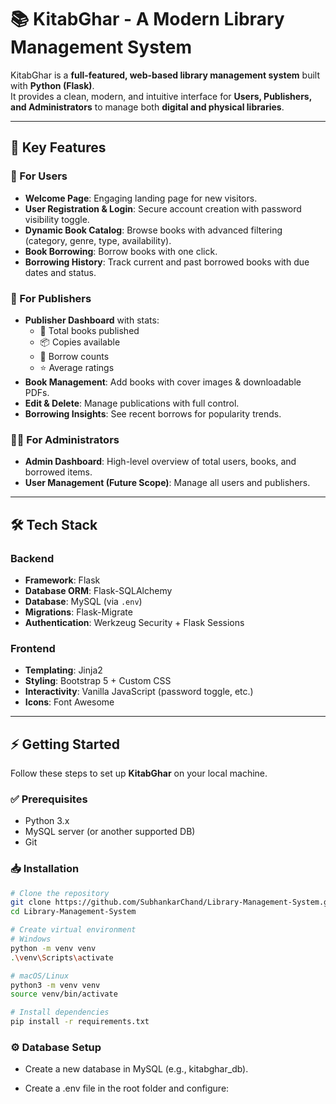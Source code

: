 
# 📚 KitabGhar - A Modern Library Management System

KitabGhar is a **full-featured, web-based library management system** built with **Python (Flask)**.  
It provides a clean, modern, and intuitive interface for **Users, Publishers, and Administrators** to manage both **digital and physical libraries**.

---

## 🚀 Key Features

### 👤 For Users
- **Welcome Page**: Engaging landing page for new visitors.  
- **User Registration & Login**: Secure account creation with password visibility toggle.  
- **Dynamic Book Catalog**: Browse books with advanced filtering (category, genre, type, availability).  
- **Book Borrowing**: Borrow books with one click.  
- **Borrowing History**: Track current and past borrowed books with due dates and status.  

### 🏢 For Publishers
- **Publisher Dashboard** with stats:
  - 📖 Total books published  
  - 📦 Copies available  
  - 🔄 Borrow counts  
  - ⭐ Average ratings  
- **Book Management**: Add books with cover images & downloadable PDFs.  
- **Edit & Delete**: Manage publications with full control.  
- **Borrowing Insights**: See recent borrows for popularity trends.  

### 👨‍💼 For Administrators
- **Admin Dashboard**: High-level overview of total users, books, and borrowed items.  
- **User Management (Future Scope)**: Manage all users and publishers.  

---

## 🛠️ Tech Stack

### Backend
- **Framework**: Flask  
- **Database ORM**: Flask-SQLAlchemy  
- **Database**: MySQL (via `.env`)  
- **Migrations**: Flask-Migrate  
- **Authentication**: Werkzeug Security + Flask Sessions  

### Frontend
- **Templating**: Jinja2  
- **Styling**: Bootstrap 5 + Custom CSS  
- **Interactivity**: Vanilla JavaScript (password toggle, etc.)  
- **Icons**: Font Awesome  

---

## ⚡ Getting Started

Follow these steps to set up **KitabGhar** on your local machine.

### ✅ Prerequisites
- Python 3.x  
- MySQL server (or another supported DB)  
- Git  

### 📥 Installation

```bash
# Clone the repository
git clone https://github.com/SubhankarChand/Library-Management-System.git
cd Library-Management-System

# Create virtual environment
# Windows
python -m venv venv
.\venv\Scripts\activate

# macOS/Linux
python3 -m venv venv
source venv/bin/activate

# Install dependencies
pip install -r requirements.txt
 ```

 ### ⚙️ Database Setup

- Create a new database in MySQL (e.g., kitabghar_db).

- Create a .env file in the root folder and configure: